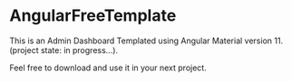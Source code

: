 # AngularFreeTemplate

This is an Admin Dashboard Templated using Angular Material version 11. (project state: in progress...).

Feel free to download and use it in your next project.